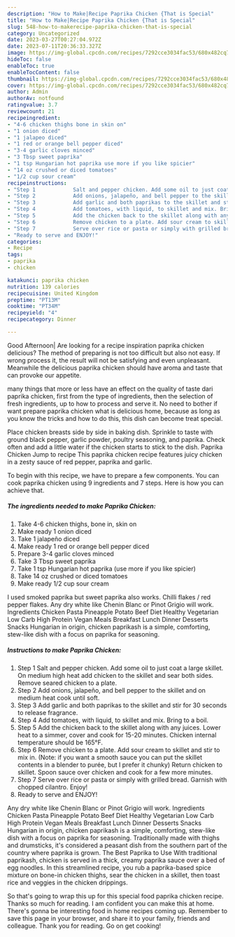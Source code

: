 ```yaml
---
description: "How to Make|Recipe Paprika Chicken {That is Special"
title: "How to Make|Recipe Paprika Chicken {That is Special"
slug: 548-how-to-makerecipe-paprika-chicken-that-is-special
category: Uncategorized
date: 2023-03-27T00:27:04.972Z
date: 2023-07-11T20:36:33.327Z
image: https://img-global.cpcdn.com/recipes/7292cce3034fac53/680x482cq70/paprika-chicken-recipe-main-photo.jpg
hideToc: false
enableToc: true
enableTocContent: false
thumbnail: https://img-global.cpcdn.com/recipes/7292cce3034fac53/680x482cq70/paprika-chicken-recipe-main-photo.jpg
cover: https://img-global.cpcdn.com/recipes/7292cce3034fac53/680x482cq70/paprika-chicken-recipe-main-photo.jpg
author: Admin
authorAv: notfound
ratingvalue: 3.7
reviewcount: 21
recipeingredient:
- "4-6 chicken thighs bone in skin on"
- "1 onion diced"
- "1 jalapeo diced"
- "1 red or orange bell pepper diced"
- "3-4 garlic cloves minced"
- "3 Tbsp sweet paprika"
- "1 tsp Hungarian hot paprika use more if you like spicier"
- "14 oz crushed or diced tomatoes"
- "1/2 cup sour cream"
recipeinstructions:
- "Step 1            Salt and pepper chicken. Add some oil to just coat a large skillet. On medium high heat add chicken to the skillet and sear both sides. Remove seared chicken to a plate."
- "Step 2            Add onions, jalapeño, and bell pepper to the skillet and on medium heat cook until soft."
- "Step 3            Add garlic and both paprikas to the skillet and stir for 30 seconds to release fragrance."
- "Step 4            Add tomatoes, with liquid, to skillet and mix. Bring to a boil."
- "Step 5            Add the chicken back to the skillet along with any juices. Lower heat to a simmer, cover and cook for 15-20 minutes. Chicken internal temperature should be 165°F."
- "Step 6            Remove chicken to a plate. Add sour cream to skillet and stir to mix in. (Note: if you want a smooth sauce you can put the skillet contents in a blender to purée, but I prefer it chunky) Return chicken to skillet. Spoon sauce over chicken and cook for a few more minutes."
- "Step 7            Serve over rice or pasta or simply with grilled bread. Garnish with chopped cilantro. Enjoy!"
- "Ready to serve and ENJOY!"
categories:
- Recipe
tags:
- paprika
- chicken

katakunci: paprika chicken 
nutrition: 139 calories
recipecuisine: United Kingdom
preptime: "PT13M"
cooktime: "PT34M"
recipeyield: "4"
recipecategory: Dinner

---
```



Good Afternoon| Are looking for a recipe inspiration paprika chicken delicious? The method of preparing is not too difficult but also not easy. If wrong process it, the result will not be satisfying and even unpleasant. Meanwhile the delicious paprika chicken should have aroma and taste that can provoke our appetite.






many things that more or less have an effect on the quality of taste dari paprika chicken, first from the type of ingredients, then the selection of fresh ingredients, up to how to process and serve it. No need to bother if want prepare paprika chicken what is delicious home, because as long as you know the tricks and how to do this, this dish can become treat  special.


Place chicken breasts side by side in baking dish. Sprinkle to taste with ground black pepper, garlic powder, poultry seasoning, and paprika. Check often and add a little water if the chicken starts to stick to the dish. Paprika Chicken Jump to recipe This paprika chicken recipe features juicy chicken in a zesty sauce of red pepper, paprika and garlic.


To begin with this recipe, we have to prepare a few components. You can cook paprika chicken using 9 ingredients and 7 steps. Here is how you can achieve that.

<!--inarticleads1-->

##### The ingredients needed to make Paprika Chicken:

1. Take 4-6 chicken thighs, bone in, skin on
1. Make ready 1 onion diced
1. Take 1 jalapeño diced
1. Make ready 1 red or orange bell pepper diced
1. Prepare 3-4 garlic cloves minced
1. Take 3 Tbsp sweet paprika
1. Take 1 tsp Hungarian hot paprika (use more if you like spicier)
1. Take 14 oz crushed or diced tomatoes
1. Make ready 1/2 cup sour cream


I used smoked paprika but sweet paprika also works. Chilli flakes / red pepper flakes. Any dry white like Chenin Blanc or Pinot Grigio will work. Ingredients Chicken Pasta Pineapple Potato Beef Diet Healthy Vegetarian Low Carb High Protein Vegan Meals Breakfast Lunch Dinner Desserts Snacks Hungarian in origin, chicken paprikash is a simple, comforting, stew-like dish with a focus on paprika for seasoning. 

<!--inarticleads2-->

##### Instructions to make Paprika Chicken:

1. Step 1            Salt and pepper chicken. Add some oil to just coat a large skillet. On medium high heat add chicken to the skillet and sear both sides. Remove seared chicken to a plate.
1. Step 2            Add onions, jalapeño, and bell pepper to the skillet and on medium heat cook until soft.
1. Step 3            Add garlic and both paprikas to the skillet and stir for 30 seconds to release fragrance.
1. Step 4            Add tomatoes, with liquid, to skillet and mix. Bring to a boil.
1. Step 5            Add the chicken back to the skillet along with any juices. Lower heat to a simmer, cover and cook for 15-20 minutes. Chicken internal temperature should be 165°F.
1. Step 6            Remove chicken to a plate. Add sour cream to skillet and stir to mix in. (Note: if you want a smooth sauce you can put the skillet contents in a blender to purée, but I prefer it chunky) Return chicken to skillet. Spoon sauce over chicken and cook for a few more minutes.
1. Step 7            Serve over rice or pasta or simply with grilled bread. Garnish with chopped cilantro. Enjoy!
1. Ready to serve and ENJOY!

Any dry white like Chenin Blanc or Pinot Grigio will work. Ingredients Chicken Pasta Pineapple Potato Beef Diet Healthy Vegetarian Low Carb High Protein Vegan Meals Breakfast Lunch Dinner Desserts Snacks Hungarian in origin, chicken paprikash is a simple, comforting, stew-like dish with a focus on paprika for seasoning. Traditionally made with thighs and drumsticks, it&#39;s considered a peasant dish from the southern part of the country where paprika is grown. The Best Paprika to Use With traditional paprikash, chicken is served in a thick, creamy paprika sauce over a bed of egg noodles. In this streamlined recipe, you rub a paprika-based spice mixture on bone-in chicken thighs, sear the chicken in a skillet, then toast rice and veggies in the chicken drippings. 

So that's going to wrap this up for this special food paprika chicken recipe. Thanks so much for reading. I am confident you can make this at home. There's gonna be interesting food in home recipes coming up. Remember to save this page in your browser, and share it to your family, friends and colleague. Thank you for reading. Go on get cooking!

